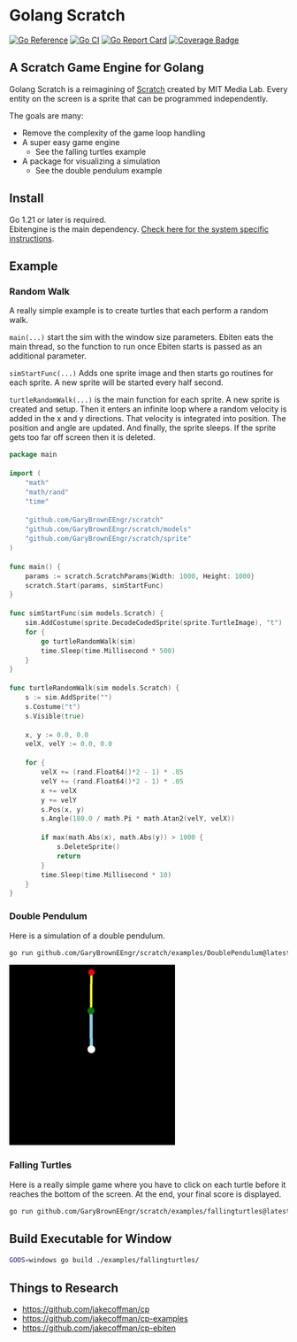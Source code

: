 # Golang Scratch

[![Go Reference](https://pkg.go.dev/badge/github.com/GaryBrownEEngr/scratch.svg)](https://pkg.go.dev/github.com/GaryBrownEEngr/scratch)
[![Go CI](https://github.com/GaryBrownEEngr/scratch/actions/workflows/go.yml/badge.svg)](https://github.com/GaryBrownEEngr/scratch/actions/workflows/go.yml)
[![Go Report Card](https://goreportcard.com/badge/github.com/GaryBrownEEngr/scratch)](https://goreportcard.com/report/github.com/GaryBrownEEngr/scratch)
[![Coverage Badge](https://img.shields.io/endpoint?url=https://gist.githubusercontent.com/GaryBrownEEngr/0a036dc69ea9afb4202e2d262fec1e1d/raw/GaryBrownEEngr_scratch_main.json)](https://github.com/GaryBrownEEngr/scratch/actions)

## A Scratch Game Engine for Golang

Golang Scratch is a reimagining of [Scratch](https://scratch.mit.edu/) created by MIT Media Lab. Every entity on the screen is a sprite that can be programmed independently.

The goals are many:

- Remove the complexity of the game loop handling
- A super easy game engine
  - See the falling turtles example
- A package for visualizing a simulation
  - See the double pendulum example

## Install

Go 1.21 or later is required.<br>
Ebitengine is the main dependency. [Check here for the system specific instructions](https://ebitengine.org/en/documents/install.html).

## Example

### Random Walk

A really simple example is to create turtles that each perform a random walk.

`main(...)` start the sim with the window size parameters. Ebiten eats the main thread, so the function to run once Ebiten starts is passed as an additional parameter.

`simStartFunc(...)` Adds one sprite image and then starts go routines for each sprite. A new sprite will be started every half second.

`turtleRandomWalk(...)` is the main function for each sprite. A new sprite is created and setup. Then it enters an infinite loop where a random velocity is added in the x and y directions. That velocity is integrated into position. The position and angle are updated. And finally, the sprite sleeps. If the sprite gets too far off screen then it is deleted.

```go
package main

import (
	"math"
	"math/rand"
	"time"

	"github.com/GaryBrownEEngr/scratch"
	"github.com/GaryBrownEEngr/scratch/models"
	"github.com/GaryBrownEEngr/scratch/sprite"
)

func main() {
	params := scratch.ScratchParams{Width: 1000, Height: 1000}
	scratch.Start(params, simStartFunc)
}

func simStartFunc(sim models.Scratch) {
	sim.AddCostume(sprite.DecodeCodedSprite(sprite.TurtleImage), "t")
	for {
		go turtleRandomWalk(sim)
		time.Sleep(time.Millisecond * 500)
	}
}

func turtleRandomWalk(sim models.Scratch) {
	s := sim.AddSprite("")
	s.Costume("t")
	s.Visible(true)

	x, y := 0.0, 0.0
	velX, velY := 0.0, 0.0

	for {
		velX += (rand.Float64()*2 - 1) * .05
		velY += (rand.Float64()*2 - 1) * .05
		x += velX
		y += velY
		s.Pos(x, y)
		s.Angle(180.0 / math.Pi * math.Atan2(velY, velX))

		if max(math.Abs(x), math.Abs(y)) > 1000 {
			s.DeleteSprite()
			return
		}
		time.Sleep(time.Millisecond * 10)
	}
}
```

### Double Pendulum

Here is a simulation of a double pendulum.

```bash
go run github.com/GaryBrownEEngr/scratch/examples/DoublePendulum@latest
```

![Example Picture](https://github.com/GaryBrownEEngr/scratch/blob/main/examples/DoublePendulum/DoublePendulum.gif)

### Falling Turtles

Here is a really simple game where you have to click on each turtle before it reaches the bottom of the screen. At the end, your final score is displayed.

```bash
go run github.com/GaryBrownEEngr/scratch/examples/fallingturtles@latest
```

## Build Executable for Window

```bash
GOOS=windows go build ./examples/fallingturtles/
```

## Things to Research

* https://github.com/jakecoffman/cp
* https://github.com/jakecoffman/cp-examples
* https://github.com/jakecoffman/cp-ebiten